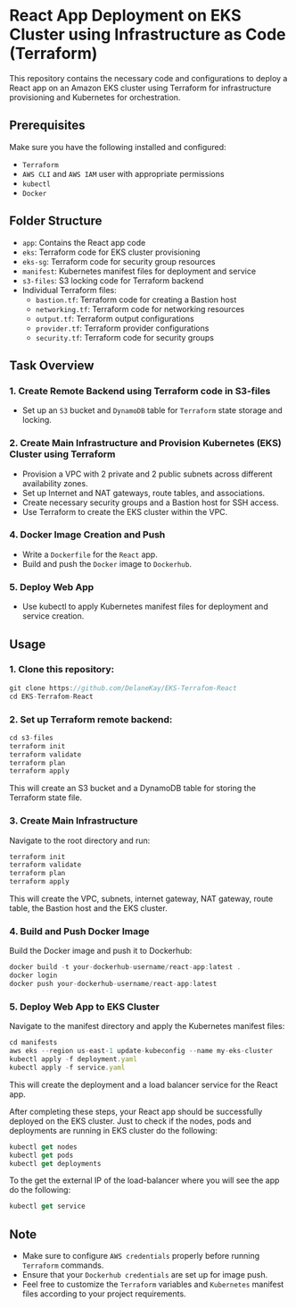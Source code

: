 # React App Deployment on EKS Cluster using Infrastructure as Code (Terraform)

This repository contains the necessary code and configurations to deploy a React app on an Amazon EKS cluster using Terraform for infrastructure provisioning and Kubernetes for orchestration.

## Prerequisites
Make sure you have the following installed and configured:
- `Terraform`
- `AWS CLI` and `AWS IAM` user with appropriate permissions
- `kubectl`
- `Docker`

## Folder Structure
- `app`: Contains the React app code
- `eks`: Terraform code for EKS cluster provisioning
- `eks-sg`: Terraform code for security group resources
- `manifest`: Kubernetes manifest files for deployment and service
- `s3-files`: S3 locking code for Terraform backend
- Individual Terraform files:
  - `bastion.tf`: Terraform code for creating a Bastion host
  - `networking.tf`: Terraform code for networking resources
  - `output.tf`: Terraform output configurations
  - `provider.tf`: Terraform provider configurations
  - `security.tf`: Terraform code for security groups

## Task Overview
### 1. Create Remote Backend using Terraform code in S3-files 
- Set up an `S3` bucket and `DynamoDB` table for `Terraform` state storage and locking.

### 2. Create Main Infrastructure and Provision Kubernetes (EKS) Cluster using Terraform
- Provision a VPC with 2 private and 2 public subnets across different availability zones.
- Set up Internet and NAT gateways, route tables, and associations.
- Create necessary security groups and a Bastion host for SSH access.
- Use Terraform to create the EKS cluster within the VPC.

### 4. Docker Image Creation and Push
- Write a `Dockerfile` for the `React` app.
- Build and push the `Docker` image to `Dockerhub`.

### 5. Deploy Web App
- Use kubectl to apply Kubernetes manifest files for deployment and service creation.

## Usage
### 1. Clone this repository:
```js
git clone https://github.com/DelaneKay/EKS-Terrafom-React
cd EKS-Terrafom-React
```

### 2. Set up Terraform remote backend:
```js
cd s3-files
terraform init
terraform validate
terraform plan
terraform apply
```
This will create an S3 bucket and a DynamoDB table for storing the Terraform state file.

### 3. Create Main Infrastructure
Navigate to the root directory and run:
```js
terraform init
terraform validate
terraform plan
terraform apply
```
This will create the VPC, subnets, internet gateway, NAT gateway, route table, the Bastion host and the EKS cluster.

### 4. Build and Push Docker Image
Build the Docker image and push it to Dockerhub:
```js
docker build -t your-dockerhub-username/react-app:latest .
docker login
docker push your-dockerhub-username/react-app:latest
```

### 5. Deploy Web App to EKS Cluster
Navigate to the manifest directory and apply the Kubernetes manifest files:
```js
cd manifests
aws eks --region us-east-1 update-kubeconfig --name my-eks-cluster
kubectl apply -f deployment.yaml
kubectl apply -f service.yaml
```
This will create the deployment and a load balancer service for the React app.

After completing these steps, your React app should be successfully deployed on the EKS cluster.
Just to check if the nodes, pods and deployments are running in EKS cluster do the following:
```js
kubectl get nodes
kubectl get pods
kubectl get deployments
```

To the get the external IP of the load-balancer where you will see the app do the following: 
```js
kubectl get service
```

## Note
- Make sure to configure `AWS credentials` properly before running `Terraform` commands.
- Ensure that your `Dockerhub credentials` are set up for image push.
- Feel free to customize the `Terraform` variables and `Kubernetes` manifest files according to your project requirements.
